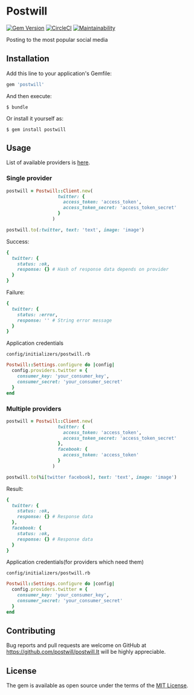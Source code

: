 # Postwill

[![Gem Version](https://badge.fury.io/rb/postwill.svg)](https://badge.fury.io/rb/postwill)
[![CircleCI](https://circleci.com/gh/postwill/postwill/tree/master.svg?style=svg)](https://circleci.com/gh/postwill/postwill/tree/master)
[![Maintainability](https://api.codeclimate.com/v1/badges/16f924433bfc8b8ebd6b/maintainability)](https://codeclimate.com/github/postwill/postwill/maintainability)

Posting to the most popular social media

## Installation

Add this line to your application's Gemfile:

```ruby
gem 'postwill'
```

And then execute:

    $ bundle

Or install it yourself as:

    $ gem install postwill

## Usage

List of available providers is [here](https://github.com/postwill/postwill/blob/master/PROVIDERS.md).

### Single provider

```ruby
postwill = Postwill::Client.new(
                   twitter: {
                     access_token: 'access_token',
                     access_token_secret: 'access_token_secret'
                   }
                 )

postwill.to(:twitter, text: 'text', image: 'image')
```

Success:
```ruby
{
  twitter: {
    status: :ok,
    response: {} # Hash of response data depends on provider
  }
}
```

Failure:
```ruby
{
  twitter: {
    status: :error,
    response: '' # String error message
  }
}
```

Application credentials

`config/initializers/postwill.rb`
```ruby
Postwill::Settings.configure do |config|
  config.providers.twitter = {
    consumer_key: 'your_consumer_key',
    consumer_secret: 'your_consumer_secret'
  }
end
```

### Multiple providers

```ruby
postwill = Postwill::Client.new(
                   twitter: {
                     access_token: 'access_token',
                     access_token_secret: 'access_token_secret'
                   },
                   facebook: {
                     access_token: 'access_token'
                   }
                 )

postwill.to(%i[twitter facebook], text: 'text', image: 'image')
```

Result:
```ruby
{
  twitter: {
    status: :ok,
    response: {} # Response data
  },
  facebook: {
    status: :ok,
    response: {} # Response data
  }
}
```

Application credentials(for providers which need them)

`config/initializers/postwill.rb`
```ruby
Postwill::Settings.configure do |config|
  config.providers.twitter = {
    consumer_key: 'your_consumer_key',
    consumer_secret: 'your_consumer_secret'
  }
end
```

## Contributing

Bug reports and pull requests are welcome on GitHub at https://github.com/postwill/postwill.It will be highly appreciable.

## License

The gem is available as open source under the terms of the [MIT License](http://opensource.org/licenses/MIT).
